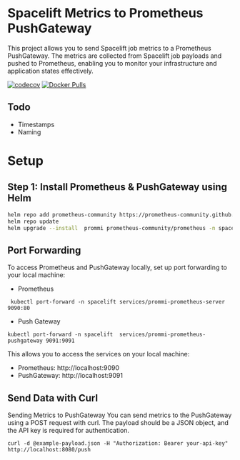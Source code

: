 # Spacelift Metrics to Prometheus PushGateway
This project allows you to send Spacelift job metrics to a Prometheus PushGateway. The metrics are collected from Spacelift job payloads and pushed to Prometheus, enabling you to monitor your infrastructure and application states effectively.

[![codecov](https://codecov.io/gh/schmiddim/spacelift-pushgateway/graph/badge.svg?token=lxCOCj9JPi)](https://codecov.io/gh/schmiddim/spacelift-pushgateway)
[![Docker Pulls](https://img.shields.io/docker/pulls/schmiddim/spacelift-pushgateway.svg)](https://hub.docker.com/r/schmiddim/spacelift-pushgateway/)

## Todo
- Timestamps
- Naming


# Setup
## Step 1: Install Prometheus & PushGateway using Helm

```bash
helm repo add prometheus-community https://prometheus-community.github.io/helm-charts
helm repo update
helm upgrade --install  prommi prometheus-community/prometheus -n spacelift --create-namespace --set  server.image.tag=v3.0.0
```

## Port Forwarding
To access Prometheus and PushGateway locally, set up port forwarding to your local machine:


- Prometheus
```
 kubectl port-forward -n spacelift services/prommi-prometheus-server 9090:80
```
- Push Gateway
```
kubectl port-forward -n spacelift  services/prommi-prometheus-pushgateway 9091:9091
```
This allows you to access the services on your local machine:

- Prometheus: http://localhost:9090
- PushGateway: http://localhost:9091


## Send Data with Curl 

Sending Metrics to PushGateway
You can send metrics to the PushGateway using a POST request with curl. The payload should be a JSON object, and the API key is required for authentication.
```
curl -d @example-payload.json -H "Authorization: Bearer your-api-key" http://localhost:8080/push
```


